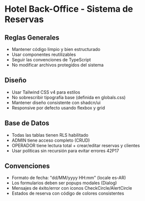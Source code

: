 # Hotel Back-Office - Sistema de Reservas

## Reglas Generales

- Mantener código limpio y bien estructurado
- Usar componentes reutilizables
- Seguir las convenciones de TypeScript
- No modificar archivos protegidos del sistema

## Diseño

- Usar Tailwind CSS v4 para estilos
- No sobrescribir tipografía base (definida en globals.css)
- Mantener diseño consistente con shadcn/ui
- Responsive por defecto usando flexbox y grid

## Base de Datos

- Todas las tablas tienen RLS habilitado
- ADMIN tiene acceso completo (CRUD)
- OPERADOR tiene lectura total + crear/editar reservas y clientes
- Usar políticas sin recursión para evitar errores 42P17

## Convenciones

- Formato de fecha: "dd/MM/yyyy HH:mm" (locale es-AR)
- Los formularios deben ser popups modales (Dialog)
- Mensajes de éxito/error con iconos CheckCircle/AlertCircle
- Estados de reserva con código de colores consistentes
